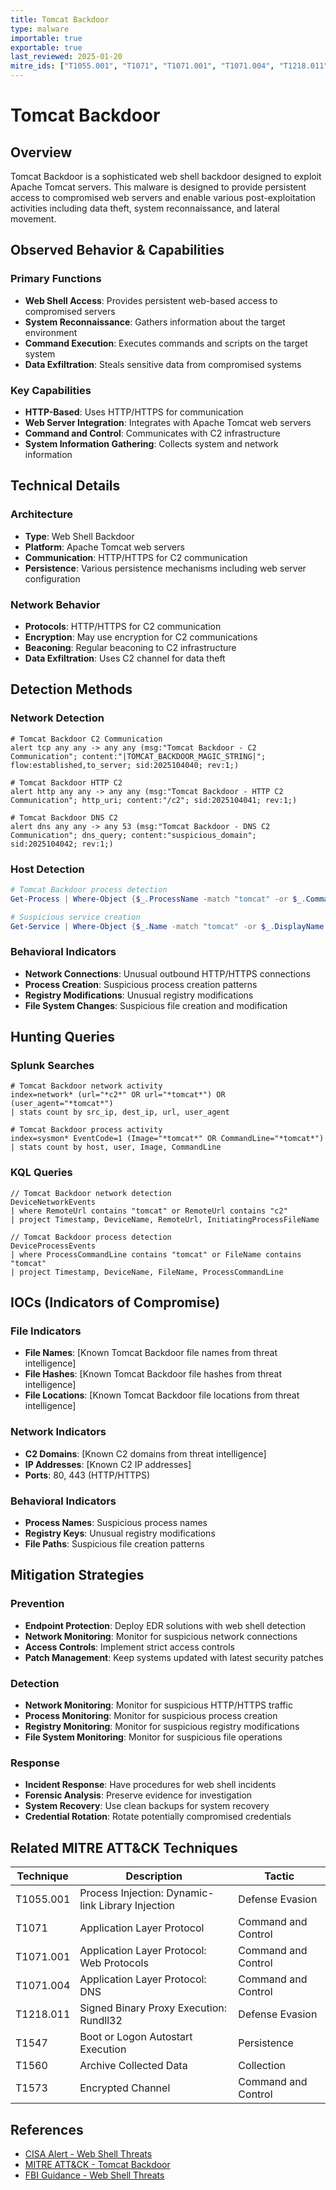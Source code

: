 ```yaml
---
title: Tomcat Backdoor
type: malware
importable: true
exportable: true
last_reviewed: 2025-01-20
mitre_ids: ["T1055.001", "T1071", "T1071.001", "T1071.004", "T1218.011", "T1547", "T1560", "T1573"]
---
```


# Tomcat Backdoor

## Overview

Tomcat Backdoor is a sophisticated web shell backdoor designed to exploit Apache Tomcat servers. This malware is designed to provide persistent access to compromised web servers and enable various post-exploitation activities including data theft, system reconnaissance, and lateral movement.

## Observed Behavior & Capabilities

### Primary Functions
- **Web Shell Access**: Provides persistent web-based access to compromised servers
- **System Reconnaissance**: Gathers information about the target environment
- **Command Execution**: Executes commands and scripts on the target system
- **Data Exfiltration**: Steals sensitive data from compromised systems

### Key Capabilities
- **HTTP-Based**: Uses HTTP/HTTPS for communication
- **Web Server Integration**: Integrates with Apache Tomcat web servers
- **Command and Control**: Communicates with C2 infrastructure
- **System Information Gathering**: Collects system and network information

## Technical Details

### Architecture
- **Type**: Web Shell Backdoor
- **Platform**: Apache Tomcat web servers
- **Communication**: HTTP/HTTPS for C2 communication
- **Persistence**: Various persistence mechanisms including web server configuration

### Network Behavior
- **Protocols**: HTTP/HTTPS for C2 communication
- **Encryption**: May use encryption for C2 communications
- **Beaconing**: Regular beaconing to C2 infrastructure
- **Data Exfiltration**: Uses C2 channel for data theft

## Detection Methods

### Network Detection
```suricata
# Tomcat Backdoor C2 Communication
alert tcp any any -> any any (msg:"Tomcat Backdoor - C2 Communication"; content:"|TOMCAT_BACKDOOR_MAGIC_STRING|"; flow:established,to_server; sid:2025104040; rev:1;)

# Tomcat Backdoor HTTP C2
alert http any any -> any any (msg:"Tomcat Backdoor - HTTP C2 Communication"; http_uri; content:"/c2"; sid:2025104041; rev:1;)

# Tomcat Backdoor DNS C2
alert dns any any -> any 53 (msg:"Tomcat Backdoor - DNS C2 Communication"; dns_query; content:"suspicious_domain"; sid:2025104042; rev:1;)
```

### Host Detection
```powershell
# Tomcat Backdoor process detection
Get-Process | Where-Object {$_.ProcessName -match "tomcat" -or $_.CommandLine -match "tomcat"}

# Suspicious service creation
Get-Service | Where-Object {$_.Name -match "tomcat" -or $_.DisplayName -match "tomcat"}
```

### Behavioral Indicators
- **Network Connections**: Unusual outbound HTTP/HTTPS connections
- **Process Creation**: Suspicious process creation patterns
- **Registry Modifications**: Unusual registry modifications
- **File System Changes**: Suspicious file creation and modification

## Hunting Queries

### Splunk Searches
```splunk
# Tomcat Backdoor network activity
index=network* (url="*c2*" OR url="*tomcat*") OR (user_agent="*tomcat*")
| stats count by src_ip, dest_ip, url, user_agent

# Tomcat Backdoor process activity
index=sysmon* EventCode=1 (Image="*tomcat*" OR CommandLine="*tomcat*")
| stats count by host, user, Image, CommandLine
```

### KQL Queries
```kql
// Tomcat Backdoor network detection
DeviceNetworkEvents
| where RemoteUrl contains "tomcat" or RemoteUrl contains "c2"
| project Timestamp, DeviceName, RemoteUrl, InitiatingProcessFileName

// Tomcat Backdoor process detection
DeviceProcessEvents
| where ProcessCommandLine contains "tomcat" or FileName contains "tomcat"
| project Timestamp, DeviceName, FileName, ProcessCommandLine
```

## IOCs (Indicators of Compromise)

### File Indicators
- **File Names**: [Known Tomcat Backdoor file names from threat intelligence]
- **File Hashes**: [Known Tomcat Backdoor file hashes from threat intelligence]
- **File Locations**: [Known Tomcat Backdoor file locations from threat intelligence]

### Network Indicators
- **C2 Domains**: [Known C2 domains from threat intelligence]
- **IP Addresses**: [Known C2 IP addresses]
- **Ports**: 80, 443 (HTTP/HTTPS)

### Behavioral Indicators
- **Process Names**: Suspicious process names
- **Registry Keys**: Unusual registry modifications
- **File Paths**: Suspicious file creation patterns

## Mitigation Strategies

### Prevention
- **Endpoint Protection**: Deploy EDR solutions with web shell detection
- **Network Monitoring**: Monitor for suspicious network connections
- **Access Controls**: Implement strict access controls
- **Patch Management**: Keep systems updated with latest security patches

### Detection
- **Network Monitoring**: Monitor for suspicious HTTP/HTTPS traffic
- **Process Monitoring**: Monitor for suspicious process creation
- **Registry Monitoring**: Monitor for suspicious registry modifications
- **File System Monitoring**: Monitor for suspicious file operations

### Response
- **Incident Response**: Have procedures for web shell incidents
- **Forensic Analysis**: Preserve evidence for investigation
- **System Recovery**: Use clean backups for system recovery
- **Credential Rotation**: Rotate potentially compromised credentials

## Related MITRE ATT&CK Techniques

| Technique | Description | Tactic |
|-----------|-------------|---------|
| T1055.001 | Process Injection: Dynamic-link Library Injection | Defense Evasion |
| T1071 | Application Layer Protocol | Command and Control |
| T1071.001 | Application Layer Protocol: Web Protocols | Command and Control |
| T1071.004 | Application Layer Protocol: DNS | Command and Control |
| T1218.011 | Signed Binary Proxy Execution: Rundll32 | Defense Evasion |
| T1547 | Boot or Logon Autostart Execution | Persistence |
| T1560 | Archive Collected Data | Collection |
| T1573 | Encrypted Channel | Command and Control |

## References

- [CISA Alert - Web Shell Threats](https://www.cisa.gov/news-events/cybersecurity-advisories/)
- [MITRE ATT&CK - Tomcat Backdoor](https://attack.mitre.org/software/)
- [FBI Guidance - Web Shell Threats](https://www.fbi.gov/)
